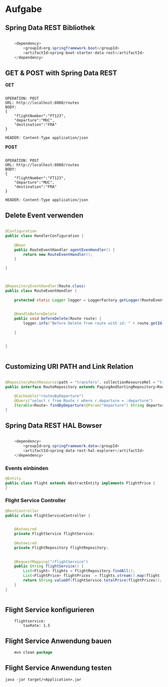 # Aufgabe 




## Spring Data REST Bibliothek  

```java

	<dependency>
		<groupId>org.springframework.boot</groupId>
		<artifactId>spring-boot-starter-data-rest</artifactId>
	</dependency>
```


## GET & POST with Spring Data REST   

**GET**

```

OPERATION: POST
URL: http://localhost:8080/routes
BODY: 
{
	"flightNumber":"FT123",
	"departure":"MUC",
	"destination":"FRA"
}

HEADER: Content-Type application/json	
```


**POST**

```

OPERATION: POST
URL: http://localhost:8080/routes
BODY: 
{
	"flightNumber":"FT123",
	"departure":"MUC",
	"destination":"FRA"
}

HEADER: Content-Type application/json	
```


## Delete Event verwenden 




```java

@Configuration
public class HandlerConfiguration {
	
	@Bean
    public RouteEventHandler agentEvenHandler() {
        return new RouteEventHandler();
    }

}
	
```

```java

@RepositoryEventHandler(Route.class)
public class RouteEventHandler {
	
	protected static Logger logger = LoggerFactory.getLogger(RouteEventHandler.class);
	
	
	@HandleBeforeDelete
	public void beforeDelete(Route route) {
		logger.info("Before Delete from route with id: " + route.getId().toString());
		
	}
	

}
	
```


## Customizing URI PATH and Link Relation


```java

@RepositoryRestResource(path = "transfers", collectionResourceRel = "transfers")
public interface RouteRepository extends PagingAndSortingRepository<Route, Long> {

    @Cacheable("routesByDeparture")
    @Query("select r from Route r where r.departure = :departure")
    Iterable<Route> findByDeparture(@Param("departure") String departure);
}

```


## Spring Data REST HAL Bowser 


```java

	<dependency>
		<groupId>org.springframework.data</groupId>
		<artifactId>spring-data-rest-hal-explorer</artifactId>
	</dependency>
```


	

### Events einbinden 
 

```java
@Entity
public class Flight extends AbstractEntity implements FlightPrice {
}
```


### Flight Service Controller 

```java
@RestController
public class FlightServiceController {

	
	@Autowired
	private FlightService flightService;
	
	@Autowired
	private FlightRepository flightRepository;
	
	
	@RequestMapping("/flightService")
    public String flightService() {
		List<Flight> flights = flightRepository.findAll();
       	List<FlightPrice> flightPrices  = flights.stream().map(flight -> (FlightPrice)flight).collect(Collectors.toList());
       	return String.valueOf(flightService.totalPrice(flightPrices));
    }
}
    
```
    
## Flight Service konfigurieren 

```
	flightservice:
  		taxRate: 1.5 
```



## Flight Service Anwendung bauen  


```java
	mvn clean package 
```


## Flight Service Anwendung testen   

```
java -jar target/<Application>.jar 
    
```
